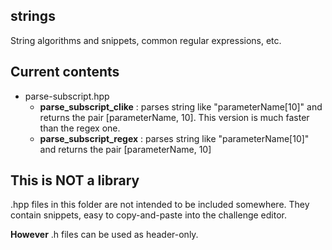 ## strings
String algorithms and snippets, common regular expressions, etc.

## Current contents

* parse-subscript.hpp
  * __parse_subscript_clike__ : parses string like "parameterName[10]" and returns the pair [parameterName, 10]. This version is much faster than the regex one.
  * __parse_subscript_regex__ : parses string like "parameterName[10]" and returns the pair [parameterName, 10]
  
## This is NOT a library
.hpp files in this folder are not intended to be included somewhere. They contain snippets, easy to copy-and-paste into the challenge editor.

__However__ .h files can be used as header-only.
